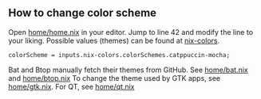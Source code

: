 ## How to change color scheme
Open [home/home.nix]() in your editor. Jump to line 42 and modify the line to your liking.
Possible values (themes) can be found at [nix-colors](https://github.com/misterio77/nix-colors).

 ```
colorScheme = inputs.nix-colors.colorSchemes.catppuccin-mocha;
```

Bat and Btop manually fetch their themes from GitHub. See [home/bat.nix](../home/bat.nix) and [home/btop.nix](../home/btop.nix)
To change the theme used by GTK apps, see [home/gtk.nix](). For QT, see [home/qt.nix](../home/qt.nix)
